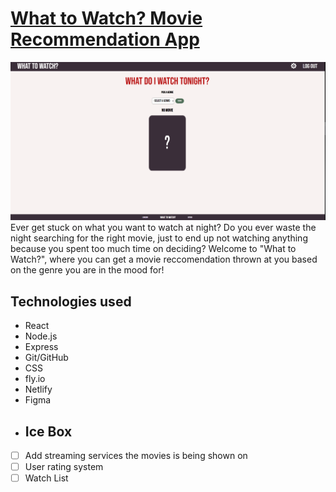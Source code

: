 # [What to Watch? Movie Recommendation App](https://movie-rec-app.netlify.app/)
![](/public/homepage.PNG)
Ever get stuck on what you want to watch at night? Do you ever waste the night searching for the right movie, just to end up not watching anything because you spent too much time on deciding? Welcome to "What to Watch?", where you can get a movie reccomendation thrown at you based on the genre you are in the mood for!

## Technologies used
- React
- Node.js
- Express
- Git/GitHub
- CSS
- fly.io
- Netlify
- Figma
- ## Ice Box
- [ ] Add streaming services the movies is being shown on
- [ ] User rating system
- [ ] Watch List
